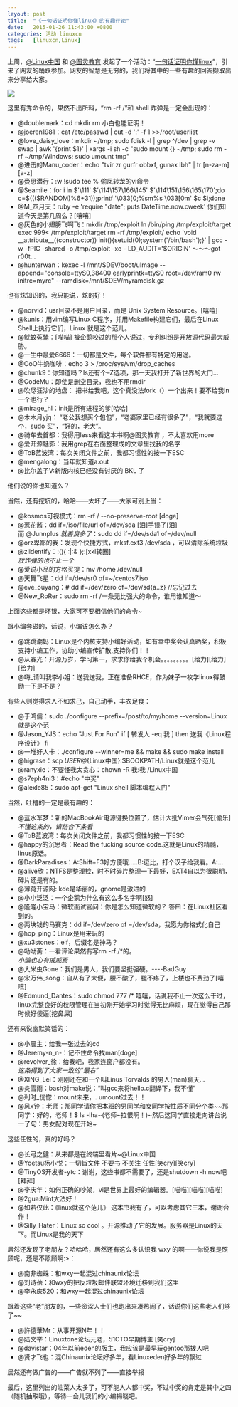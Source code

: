 ```yaml
---
layout: post
title:	"《一句话证明你懂linux》的有趣评论"
date:	2015-01-26 11:43:00 +0800 
categories:	活动 linuxcn 
tags:	[linuxcn,Linux]
---
```



上周，[@Linux中国](http://weibo.com/n/Linux%E4%B8%AD%E5%9B%BD?from=feed&loc=at) 和 [@图灵教育](http://weibo.com/n/%E5%9B%BE%E7%81%B5%E6%95%99%E8%82%B2?from=feed&loc=at) 发起了一个活动：“[一句话证明你懂linux](http://weibo.com/1772191555/C0s1qqeYh)”，引来了网友的踊跃参加。网友的智慧是无穷的，我们将其中的一些有趣的回答撷取出来分享给大家。


![](/Asserts/Images//attachment/album/201501/26/114332oug6elcbqh8e9are.gif)


这里有秀命令的，果然不出所料，“rm -rf /”和 shell 炸弹是一定会出现的：


* @doublemark：cd mkdir rm 小白也能证明！
* @joeren1981：cat /etc/passwd | cut -d ':' -f 1 >>/root/userlist
* @love\_daisy\_love：mkdir ~/tmp; sudo fdisk -l | grep ^\/dev | grep -v swap | awk '{print $1}' | xargs -i sh -c "sudo mount {} ~/tmp; sudo rm -rf ~/tmp/Windows; sudo umount tmp"
* @进击的Manu\_coder：echo "tvir zr gurfr obbxf, gunax lbh" | tr [n-za-m] [a-z]
* @赍思潜行：:w !sudo tee % 偷凤转龙的vi命令
* @Seamile：for i in $'\111' $'\114\157\166\145' $'\114\151\156\165\170';do c=$((($RANDOM)%6+31));printf '\033[0;%sm%s \033[0m' $c $i;done
* @M\_四月天：ruby -e 'require "date"; puts DateTime.now.cweek' 你们知道今天是第几周么？[嘻嘻]
* @灰色的小翅膀飞啊飞：mkdir /tmp/exploit ln /bin/ping /tmp/exploit/target exec 999< /tmp/exploit/target rm -rf /tmp/exploit/ echo 'void \_\_attribute\_\_((constructor)) init(){setuid(0);system('/bin/bash');}' | gcc -w -fPIC -shared -o /tmp/exploit -xc - LD\_AUDIT='\$ORIGIN' ～～～got r00t...
* @hunterwan：kexec -l /mnt/$DEV/boot/uImage --append="console=ttyS0,38400 earlyprintk=ttyS0 root=/dev/ram0 rw initrc=myrc" --ramdisk=/mnt/$DEV/myramdisk.gz


也有炫知识的，我只能说，炫的好！


* @norvid：usr目录不是用户目录，而是 Unix System Resource。[嘻嘻]
* @kunis：用vim编写Linux C程序，并用Makefile构建它们，最后在Linux Shell上执行它们，Linux 就是这个范儿。
* @鱿蚊菟鸶：[喵喵] 被企鹅咬过的那个人说过，专利纠纷是开放源代码最大威胁。
* @一生中最爱6666：一切都是文件，每个软件都有特定的用途。
* @OoO牛奶咖啡：echo 3 > /proc/sys/vm/drop\_caches
* @chunk9：你知道吗？ls还有个–Z选项，那一天我打开了新世界的大门…
* @CodeMu：即使是删空目录，我也不用rmdir
* @吹尽狂沙的地盘： 把书给我吧，这个真没法fork（）一个出来！要不给我ln一个也行？
* @mirage\_hl：init是所有进程的爹[哈哈]
* @木木月yjq： “老公我想买个包包”，“老婆家里已经有很多了”，“我就要这个，sudo 买”，“好的，老大”。
* @骑车去首都：我得用less来看这本书啊@图灵教育 ，不太喜欢用more
* @爱开源魅影：我用grep在右面整理成的文章里找我的名字
* @ToB蓝波湾：每次关闭文件之前，我都习惯性的按一下ESC
* @mengalong：当年就知道a.out
* @比尔盖子V:新版内核已经没有讨厌的 BKL 了


他们说的你也知道么？


当然，还有挖坑的，哈哈——太坏了——大家可别上当：


* @kosmos可视模式：rm -rf / --no-preserve-root [doge]
* @葱花酱：dd if=/iso/file/url of=/dev/sda [泪]手误了[泪]  
而 @Junnplus *就善良多了*：sudo dd if=/dev/sda1 of=/dev/null
* @orz卑鄙的我：发现个快捷方式，mksf.ext3 /dev/sda ，可以清除系统垃圾
* @zlidentify：:(){ :|:& };:[xkl转圈]  
*放炸弹的也不止一个*
* @爱说小品的方格买提：mv /home /dev/null
* @天舞飞星：dd if=/dev/sr0 of=~/centos7.iso
* @eve\_ouyang：# dd if=/dev/zero of=/dev/sd{a..z} //忘记过去
* @New\_RoRer：sudo rm -rf /一条无比强大的命令，谁用谁知道～


上面这些都是坏银，大家可不要相信他们的命令~


跟小编套磁的，话说，小编该怎么办？


* @跳跳潮妈：Linux是个内核支持小编好活动，如有幸中奖会认真晒奖，积极支持小编工作，协助小编宣传扩散,支持你们！！
* @从春光：开源万岁，学习第一，求求你给我个机会。。。。。。。。。[给力][给力][给力]
* @嗨\_请叫我李小姐：送我送我，正在准备RHCE，作为妹子一枚学linux得鼓励一下是不是？


有些人则觉得求人不如求己，自己动手，丰衣足食：


* @于鸿儒：sudo ./configure --prefix=/post/to/my/home --version=Linux就是这个范
* @Jason\_YJS：echo "Just For Fun" if [ 转发人 -eq 我 ] then 送我《Linux程序设计》 fi
* @一堆好人卡：./configure --winner=me && make && sudo make install
* @higrase：scp $USER@${Linux中国}:$BOOKPATH/Linux就是这个范儿
* @ranyxie：不要怪我太贪心：chown -R 我:我 /Linux中国
* @s7eph4ni3：#echo "中奖"
* @alexle85：sudo apt-get "Linux shell 脚本编程入门"


当然，吐槽的一定是最有趣的：


* @蓝水军梦：新的MacBookAir电源键换位置了，估计大批Vimer会气死[偷乐]   
*不懂这条的，请结合下条看*
* @ToB蓝波湾：每次关闭文件之前，我都习惯性的按一下ESC
* @happy的沉思者：Read the fucking source code.这就是Linux的精髓，linus原话。
* @DarkParadises：A:Shift+F3好方便哦.....B:逗比，打个汉子给我看。A:...
* @alive欣：NTFS是整理控，时不时碎片整理一下最好，EXT4自以为很聪明，碎片还是有的。
* @薄荷开源网: kde是华丽的，gnome是激进的
* @小小泛泛：一个企鹅为什么有这么多名字啊[怒]
* @隆隆小宝马：微软面试官问：你是怎么知道微软的？ 答曰：在Linux社区看到的。
* @两块钱的马赛克：dd if=/dev/zero of =/dev/sda，我愿为你格式化自己
* @hop\_ping：Linux是用来玩的
* @xu3stones：elf，后缀名是神马？
* @呦呦斋：一看评论果然有写rm -rf /\*的。   
*小编也心有戚戚焉*
* @大米虫Gone：我们是男人，我们要坚挺强硬。----BadGuy
* @宋万伟\_song：自从有了大便，腰不酸了，腿不疼了，上楼也不费劲了[嘻嘻]
* @Edmund\_Dantes：sudo chmod 777 /\* 嘻嘻，话说我不止一次这么干过，linux完整良好的权限管理在当初刚开始学习时觉得无比麻烦，现在觉得自己那时候好傻逼[挖鼻屎]


还有来说幽默笑话的：


* @小晨主：给我一张过去的cd
* @Jeremy-n\_n-：记不住命令找man[doge]
* @revolver\_徐：给我吧，我家连窗户都没有。  
*这条得到了大家一致的“最右”*
* @XING\_Lei：刚刚还在和一个叫Linus Torvalds 的男人(man)聊天...
* @炎雪雨：bash对make说：“叫gcc来将hello.c翻译下，我不懂”
* @刹时\_恍惚：mount未来，. umount过去！！
* @风x铃：老师：那同学请你把本班的男同学和女同学按性质不同分个类~~那同学：好的，老师！$ ls -lha~(老师~拉恨啊！)~然后这同学直接走向讲台说一了句：男女配对现在开始~


这些任性的，真的好吗？


* @长弓之健：从来都是在终端里看片~@Linux中国
* @Yoetsu杨小悦：一切皆文件 不要书 不关注 任性[笑cry][笑cry]
* @TinyOS开发者-ytc：谢谢，这些书都不需要了，还是shutdown -h now吧[拜拜]
* @李庆年：如何正确的吵架，vi是世界上最好的编辑器。[喵喵][喵喵][喵喵]
* @2gua:Mint大法好！
* @如若仅此：《linux就这个范儿》 这本书我有了，可以考虑其它三本，谢谢合作！
* @Silly\_Hater：Linux so cool 。开源推动了它的发展。服务器是Linux的天下。而Linux是我的天下


居然还发现了老朋友？哈哈哈，居然还有这么多认识我 wxy 的啊——你说我是照顾呢，还是不照顾啊:>：


* @南非蜘蛛：和wxy一起混过chinaunix论坛
* @刘诗蓓：和wxy的把反垃圾邮件联盟环境迁移到我们这里
* @李永庆520：和wxy一起混过chinaunix论坛


跟着这些“老”朋友的，一些资深人士们也跑出来凑热闹了，话说你们这些老人们够了~~


* @許德華Mr：从事开源N年！！
* @陆文举：Linuxtone论坛元老，51CTO早期博主 [笑cry]
* @davistar：04年以前eden的版主，我应该是最早玩gentoo那拨人吧
* @贤才飞也：混Chinaunix论坛好多年，看Linuxeden好多年的飘过


居然还有做广告的——广告就不列了——直接举报


最后，这里列出的油菜人太多了，可不能人人都中奖，不过中奖的肯定是其中之四（随机抽取哦），等待一会儿我们的小编揭晓吧。
